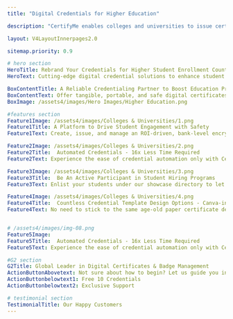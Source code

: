 ```yaml
---
title: "Digital Credentials for Higher Education"

description: "CertifyMe enables colleges and universities to issue certificates, badges and verifiable transcripts having bank-level encryptions and is enabled with quantum ledger and blockchain to make credentials tamper-proof. "

layout: V4LayoutInnerpages2.0

sitemap.priority: 0.9

# hero section
HeroTitle: Rebrand Your Credentials for Higher Student Enrollment Count
HeroText: Cutting-edge digital credential solutions to enhance student engagement, streamline administrative processes, and improve student enrollment in college and university programs.

BoxContentTitle: A Reliable Credentialing Partner to Boost Education Program Success
BoxContentText: Offer tangible, portable, and safe digital certificates to instantly lift your program value. Give them solid proof of their achievements that are socially shareable and interactive.<br> Let students enjoy the freedom of showcasing their skills and knowledge on social media platforms, professional networking sites, and personal websites. A collaboration with CertifyMe not only boosts students' confidence but also brings issuing institutes under the limelight.
BoxImage: /assets4/images/Hero Images/Higher Education.png

#features section
Feature1Image: /assets4/images/Colleges & Universities/1.png
Feature1Title: A Platform to Drive Student Engagement with Safety
Feature1Text: Create, issue, and manage an ROI-driven, bank-level encrypted open badging solution that prevents credential fraud and protects your brand from defamation. Establish trust and recognition among students, institutes, and employers with our immutable & verifiable digital certificates & micro badges. 

Feature2Image: /assets4/images/Colleges & Universities/2.png
Feature2Title:  Automated Credentials - 16x Less Time Required
Feature2Text: Experience the ease of credential automation only with CertifyMe. Quick delivery and tracking of as many credentials as you issue. Don’t be in the dark anymore about the future of credentials offered by you - track them down whenever you want, wherever you want.<br> Integrate us into your learning management system (LMSs) for a simplified yet effective credential management solution.

Feature3Image: /assets4/images/Colleges & Universities/3.png
Feature3Title:  Be An Active Participant in Student Hiring Programs
Feature3Text: Enlist your students under our showcase directory to let them be found easily by employers. Connect your alumni with relevant open opportunities and help them take their careers to the next step. Give your students the necessary push to get them hired. Create a socially visible, easy-to-trace talent pool using our all-in-one digital credentialing platform.

Feature4Image: /assets4/images/Colleges & Universities/4.png
Feature4Title:  Countless Credential Template Design Options - Canva-integrated
Feature4Text: No need to stick to the same age-old paper certificate design. Upgrade your credentialing solution as per industry standards. Issue certificates, badges, and transcripts - all digitally. Build your reputation as a sustainable institute and earn recognition from global certification bodies. Choose among our hundreds of credential templates to suit your program needs.


# /assets4/images/img-08.png
Feature5Image: 
Feature5Title:  Automated Credentials - 16x Less Time Required
Feature5Text: Experience the ease of credential automation only with CertifyMe. Quick delivery and tracking of as many credentials as you issue. Don’t be in the dark anymore about the future of credentials offered by you - track them down whenever you want, wherever you want.<br> Integrate us into your learning management system (LMSs) for a simplified yet effective credential management solution.

#G2 section
G2Title: Global Leader in Digital Certificates & Badge Management
ActionButtonAbovetext: Not sure about how to begin? Let us guide you in the right direction!
ActionButtonbelowtext1: Free 10 Credentials
ActionButtonbelowtext2: Exclusive Support

# testimonial section
TestimonialTitle: Our Happy Customers
---
```

